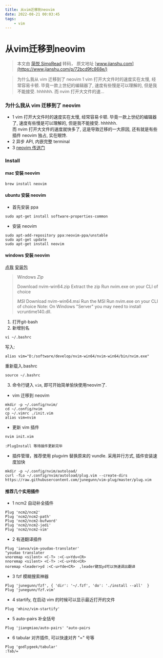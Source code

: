 ```yaml
---
title: 从vim迁移到neovim
date: 2022-08-21 00:03:45
tags:
    - vim
---
```


# 从vim迁移到neovim

> 本文由 [简悦 SimpRead](http://ksria.com/simpread/) 转码， 原文地址 [www.jianshu.com](https://www.jianshu.com/p/72bcd9fc868e/)

> 为什么我从 vim 迁移到了 neovim 1 vim 打开大文件时的速度实在太慢, 经常容易卡顿. 毕竟一款上世纪的编辑器了, 速度有些慢是可以理解的, 但是我不能接受. hhhhhh. 而 nvim 打开大文件的速...

### 为什么我从 vim 迁移到了 neovim

*   1 vim 打开大文件时的速度实在太慢, 经常容易卡顿. 毕竟一款上世纪的编辑器了, 速度有些慢是可以理解的, 但是我不能接受. hhhhhh.  
    而 nvim 打开大文件的速度就快多了, 这是导致迁移的一大原因, 还有就是有些插件 neovim 独占, 实在眼馋.
*   2 异步 API, 内嵌完整 terminal
*   3 [neovim 传送门](https://links.jianshu.com/go?to=neovim.io)

### Install

#### mac 安装 neovim

```
brew install neovim
```

#### ubuntu 安装 neovim

*   首先安装 ppa

```
sudo apt-get install software-properties-common
```

*   安装 neovim

```
sudo apt-add-repository ppa:neovim-ppa/unstable
sudo apt-get update
sudo apt-get install neovim
```

#### windows 安装 neovim

[点我](https://github.com/neovim/neovim/releases/tag/v0.11.0)
[安装包](https://github.com/neovim/neovim/releases/download/v0.11.0/nvim-win64.zip)

> Windows
> *Zip*
> 
> Download nvim-win64.zip
> Extract the zip
> Run nvim.exe on your CLI of choice
> 
> *MSI*
> Download nvim-win64.msi
> Run the MSI
> Run nvim.exe on your CLI of choice
> Note: On Windows "Server" you may need to install vcruntime140.dll.

1. 打开git-bash
2. 新增别名
```
vi ~/.bashrc
```
写入:
```
alias vim="D:/software/develop/nvim-win64/nvim-win64/bin/nvim.exe"
```
重新载入.bashrc
```
source ~/.bashrc
```
3. 命令行键入 `vim`, 即可开始简单愉快使用neovim了.


*   vim 迁移到 neovim

```
mkdir -p ~/.config/nvim/
cd ~/.config/nvim
cp ~/.vimrc ./init.vim
alias vim=nvim
```

*   更新 vim 插件

```
nvim init.vim

:PlugInstall 等待插件更新完毕
```

*   插件管理，推荐使用 plugvim 替换原来的 vundle. 采用并行方式, 插件安装速度加快

```
mkdir -p ~/.config/nvim/autoload/
curl -fLo ~/.config/nvim/autoload/plug.vim --create-dirs https://raw.githubusercontent.com/junegunn/vim-plug/master/plug.vim
```

#### 推荐几个实用插件

*   1 ncm2 自动补全插件

```
Plug 'ncm2/ncm2'
Plug 'ncm2/ncm2-path'
Plug 'ncm2/ncm2-bufword'
Plug 'ncm2/ncm2-jedi'
Plug 'ncm2/ncm2-vim'
```

*   2 有道翻译插件

```
Plug 'ianva/vim-youdao-translater'
"youdao translater
vnoremap <silent> <C-T> :<C-u>Ydv<CR>
nnoremap <silent> <C-T> :<C-u>Ydc<CR>
noremap <leader>yd :<C-u>Yde<CR>  ,leader键加yd可以快速调出翻译
```

*   3 fzf 模糊搜索神器

```
Plug 'junegunn/fzf', { 'dir': '~/.fzf', 'do': './install --all'  }
Plug 'junegunn/fzf.vim'
```

*   4 startify, 在启动 vim 的时候可以显示最近打开的文件

```
Plug 'mhinz/vim-startify'
```

*   5 auto-pairs 补全括号

```
Plug 'jiangmiao/auto-pairs' "auto-pairs
```

*   6 tabular 对齐插件, 可以快速对齐 "=" 号等

```
Plug 'godlygeek/tabular'
:Tab/=
```